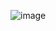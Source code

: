 ![image](https://user-images.githubusercontent.com/11202073/34843460-da21e994-f70e-11e7-995f-7b4ac6b17442.png)

